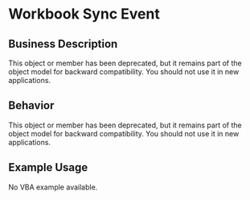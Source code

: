 # Workbook Sync Event

## Business Description
This object or member has been deprecated, but it remains part of the object model for backward compatibility. You should not use it in new applications.

## Behavior
This object or member has been deprecated, but it remains part of the object model for backward compatibility. You should not use it in new applications.

## Example Usage
No VBA example available.